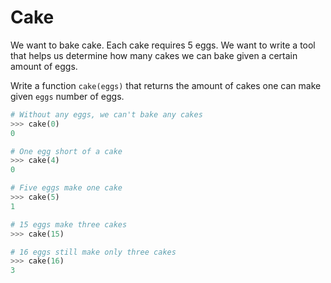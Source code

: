 # Cake

We want to bake cake.
Each cake requires 5 eggs.
We want to write a tool that helps us determine how many cakes we can bake given a certain amount of eggs.

Write a function `cake(eggs)` that returns the amount of cakes one can make given `eggs` number of eggs.



```python
# Without any eggs, we can't bake any cakes
>>> cake(0)
0

# One egg short of a cake
>>> cake(4)
0

# Five eggs make one cake
>>> cake(5)
1

# 15 eggs make three cakes
>>> cake(15)

# 16 eggs still make only three cakes
>>> cake(16)
3
```
